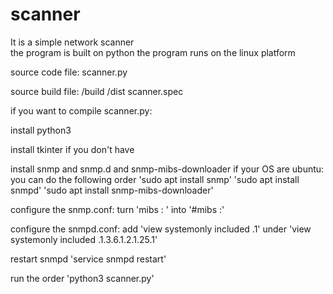 # scanner
It is a simple network scanner  
the program is built on python
the program runs on the linux platform

source code file:
	scanner.py

source build file:
	/build
	/dist
	scanner.spec

if you want to compile scanner.py:

install python3

install tkinter if you don't have

install snmp and snmp.d and snmp-mibs-downloader
	if your OS are ubuntu:
	you can do the following order
	'sudo apt install snmp'
	'sudo apt install snmpd'
	'sudo apt install snmp-mibs-downloader'

configure the snmp.conf:
	turn 'mibs : ' into '#mibs :'

configure the snmpd.conf:
	add 'view   systemonly  included   .1' under 'view   systemonly  included   .1.3.6.1.2.1.25.1'

restart snmpd
	'service snmpd restart'

run the order 'python3 scanner.py'
